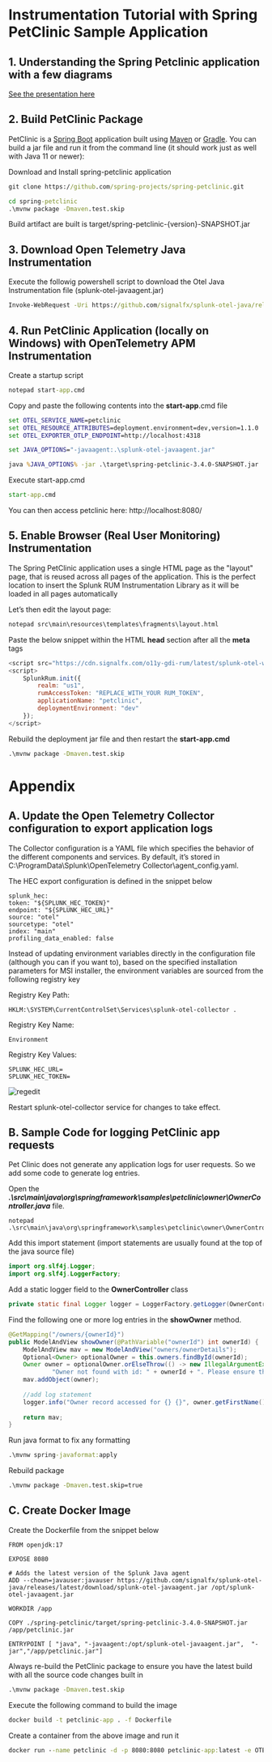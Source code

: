 # Instrumentation Tutorial with Spring PetClinic Sample Application


## 1. Understanding the Spring Petclinic application with a few diagrams
<a href="https://speakerdeck.com/michaelisvy/spring-petclinic-sample-application">See the presentation here</a>

## 2. Build PetClinic Package
PetClinic is a [Spring Boot](https://spring.io/guides/gs/spring-boot) application built using [Maven](https://spring.io/guides/gs/maven/) or [Gradle](https://spring.io/guides/gs/gradle/). You can build a jar file and run it from the command line (it should work just as well with Java 11 or newer):


Download and Install spring-petclinic application
```cmd
git clone https://github.com/spring-projects/spring-petclinic.git
```

```cmd
cd spring-petclinic
.\mvnw package -Dmaven.test.skip
```

Build artifact are built is target/spring-petclinic-{version}-SNAPSHOT.jar 

## 3. Download Open Telemetry Java Instrumentation 

Execute the followig powershell script to download the Otel Java Instrumentation file (splunk-otel-javaagent.jar)
```cmd
Invoke-WebRequest -Uri https://github.com/signalfx/splunk-otel-java/releases/latest/download/splunk-otel-javaagent.jar -OutFile splunk-otel-javaagent.jar
```

## 4. Run PetClinic Application (locally on Windows) with OpenTelemetry APM Instrumentation

Create a startup script

```cmd
notepad start-app.cmd
```

Copy and paste the following contents into the **start-app**.cmd file

```cmd
set OTEL_SERVICE_NAME=petclinic
set OTEL_RESOURCE_ATTRIBUTES=deployment.environment=dev,version=1.1.0
set OTEL_EXPORTER_OTLP_ENDPOINT=http://localhost:4318

set JAVA_OPTIONS="-javaagent:.\splunk-otel-javaagent.jar"

java %JAVA_OPTIONS% -jar .\target\spring-petclinic-3.4.0-SNAPSHOT.jar
```

Execute start-app.cmd

```cmd
start-app.cmd
```

You can then access petclinic here: http://localhost:8080/

## 5. Enable Browser (Real User Monitoring) Instrumentation

The Spring PetClinic application uses a single HTML page as the "layout" page, that is reused across all pages of the
application. This is the perfect location to insert the Splunk RUM Instrumentation Library as it will be loaded in all
pages automatically

Let’s then edit the layout page:

```cmd
notepad src\main\resources\templates\fragments\layout.html
```

Paste the below snippet within the HTML **head** section after all the **meta** tags
```javascript
<script src="https://cdn.signalfx.com/o11y-gdi-rum/latest/splunk-otel-web.js" crossorigin="anonymous"></script>
<script>
    SplunkRum.init({
        realm: "us1",
        rumAccessToken: "REPLACE_WITH_YOUR RUM_TOKEN",
        applicationName: "petclinic",
        deploymentEnvironment: "dev"
    });
</script>
```

Rebuild the deployment jar file and then restart the **start-app.cmd**

```cmd
.\mvnw package -Dmaven.test.skip
```

# Appendix

## A. Update the Open Telemetry Collector configuration to export application logs

The Collector configuration is a YAML file  which specifies the behavior of the different components and services. By default, it’s stored in C:\ProgramData\Splunk\OpenTelemetry Collector\agent_config.yaml.

The HEC export configuration is defined in the snippet below

```
splunk_hec:
token: "${SPLUNK_HEC_TOKEN}"
endpoint: "${SPLUNK_HEC_URL}"
source: "otel"
sourcetype: "otel"
index: "main"
profiling_data_enabled: false
```

Instead of updating environment variables directly in the configuration file (although you can if you want to), based on the specified installation parameters for MSI installer, the environment variables are sourced from the following registry key

Registry Key Path:
```
HKLM:\SYSTEM\CurrentControlSet\Services\splunk-otel-collector .
```

Registry Key Name:
```
Environment
```

Registry Key Values:

```properties
SPLUNK_HEC_URL=
SPLUNK_HEC_TOKEN=
```

![regedit](./regedit.png)

Restart splunk-otel-collector service for changes to take effect.


## B. Sample Code for logging PetClinic app requests 

Pet Clinic does not generate any application logs for user requests. So we add some code to generate log entries.

Open the ***.\src\main\java\org\springframework\samples\petclinic\owner\OwnerController.java*** file.
```
notepad .\src\main\java\org\springframework\samples\petclinic\owner\OwnerController.java
```

Add this import statement (import statements are usually found at the top of the java source file)
```java
import org.slf4j.Logger;
import org.slf4j.LoggerFactory;
```

Add a static logger field to the **OwnerController** class
```java
private static final Logger logger = LoggerFactory.getLogger(OwnerController.class);
```

Find the following one or more log entries in the **showOwner** method.
```java
@GetMapping("/owners/{ownerId}")
public ModelAndView showOwner(@PathVariable("ownerId") int ownerId) {
    ModelAndView mav = new ModelAndView("owners/ownerDetails");
    Optional<Owner> optionalOwner = this.owners.findById(ownerId);
    Owner owner = optionalOwner.orElseThrow(() -> new IllegalArgumentException(
            "Owner not found with id: " + ownerId + ". Please ensure the ID is correct "));
    mav.addObject(owner);
    
    //add log statement
    logger.info("Owner record accessed for {} {}", owner.getFirstName(), owner.getLastName());
    
    return mav;
}
```

Run java format to fix any formatting
```cmd
.\mvnw spring-javaformat:apply
```

Rebuild package
```cmd
.\mvnw package -Dmaven.test.skip=true
```

## C. Create Docker Image

Create the Dockerfile from the snippet below

```properties
FROM openjdk:17

EXPOSE 8080

# Adds the latest version of the Splunk Java agent
ADD --chown=javauser:javauser https://github.com/signalfx/splunk-otel-java/releases/latest/download/splunk-otel-javaagent.jar /opt/splunk-otel-javaagent.jar

WORKDIR /app

COPY ./spring-petclinic/target/spring-petclinic-3.4.0-SNAPSHOT.jar /app/petclinic.jar

ENTRYPOINT [ "java", "-javaagent:/opt/splunk-otel-javaagent.jar",  "-jar","/app/petclinic.jar"]
```

Always re-build the PetClinic package to ensure you have the latest build with all the source code changes built in

```cmd
.\mvnw package -Dmaven.test.skip
```

Execute the following command to build the image
```cmd
docker build -t petclinic-app . -f Dockerfile
```

Create a container from the above image and run it

```cmd
docker run --name petclinic -d -p 8080:8080 petclinic-app:latest -e OTEL_SERVICE_NAME="petclinic" -e OTEL_RESOURCE_ATTRIBUTES"deployment.environment=dev" -e OTEL_EXPORTER_OTLP_ENDPOINT="http://host.docker.internal:4318" 
```